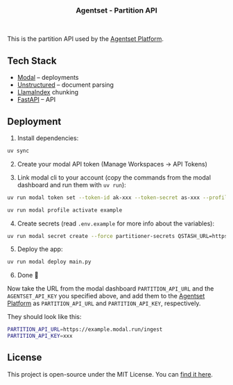 <h3 align="center">Agentset - Partition API</h3>

<br/>

This is the partition API used by the [Agentset Platform](https://github.com/agentset-ai/agentset).

## Tech Stack

- [Modal](https://modal.com/) – deployments
- [Unstructured](https://unstructured.io/) – document parsing
- [LlamaIndex](https://www.llamaindex.ai/) chunking
- [FastAPI](https://fastapi.tiangolo.com/) – API

## Deployment

1. Install dependencies:

```bash
uv sync
```

2. Create your modal API token (Manage Workspaces -> API Tokens)

3. Link modal cli to your account (copy the commands from the modal dashboard and run them with `uv run`):

```bash
uv run modal token set --token-id ak-xxx --token-secret as-xxx --profile=example
```

```bash
uv run modal profile activate example
```

4. Create secrets (read `.env.example` for more info about the variables):

```bash
uv run modal secret create --force partitioner-secrets QSTASH_URL=https://qstash.io QSTASH_TOKEN=xxx REDIS_HOST=xxx REDIS_PORT=xxx REDIS_PASSWORD=xxx AGENTSET_API_KEY=xxx
```

5. Deploy the app:

```bash
uv run modal deploy main.py
```

6. Done 🎉
   <br />

Now take the URL from the modal dashboard `PARTITION_API_URL` and the `AGENTSET_API_KEY` you specified above, and add them to the [Agentset Platform](https://github.com/agentset-ai/agentset) as `PARTITION_API_URL` and `PARTITION_API_KEY`, respectively.

They should look like this:

```bash
PARTITION_API_URL=https://example.modal.run/ingest
PARTITION_API_KEY=xxx
```

## License

This project is open-source under the MIT License. You can [find it here](https://github.com/agentset-ai/partition-api/blob/main/LICENSE).
